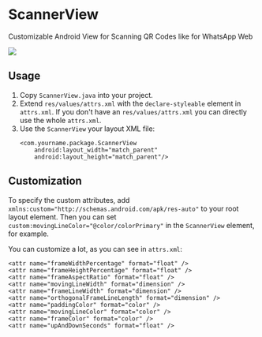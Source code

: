 # ScannerView
Customizable Android View for Scanning QR Codes like for WhatsApp Web

<img src="https://media.giphy.com/media/3o6fJ3jykjcDnWYFIk/giphy.gif"/>

## Usage

1. Copy `ScannerView.java` into your project.
2. Extend `res/values/attrs.xml` with the `declare-styleable` element in `attrs.xml`. If you don't have an `res/values/attrs.xml` you can directly use the whole `attrs.xml`.
3. Use the `ScannerView` your layout XML file:
   ```
   <com.yourname.package.ScannerView
       android:layout_width="match_parent"
       android:layout_height="match_parent"/>
    ```
    
## Customization
To specify the custom attributes, add `xmlns:custom="http://schemas.android.com/apk/res-auto"` to your root layout element. Then you can set `custom:movingLineColor="@color/colorPrimary"` in the `ScannerView` element, for example.

You can customize a lot, as you can see in `attrs.xml`:

```
<attr name="frameWidthPercentage" format="float" />
<attr name="frameHeightPercentage" format="float" />
<attr name="frameAspectRatio" format="float" />
<attr name="movingLineWidth" format="dimension" />
<attr name="frameLineWidth" format="dimension" />
<attr name="orthogonalFrameLineLength" format="dimension" />
<attr name="paddingColor" format="color" />
<attr name="movingLineColor" format="color" />
<attr name="frameColor" format="color" />
<attr name="upAndDownSeconds" format="float" />
```
